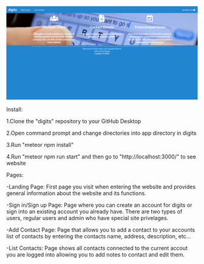 <img src="doc/landing.png">

Install:

1.Clone the "digits" repository to your GitHub Desktop

2.Open command prompt and change directories into app directory in digits

3.Run "meteor npm install"

4.Run "meteor npm run start" and then go to "http://localhost:3000/" to see website

Pages:

-Landing Page:
First page you visit when entering the website and provides general information about the website and its functions.

-Sign in/Sign up Page:
Page where you can create an account for digits or sign into an existing account you already have. There are two types of users, regular users and admin who have special site privelages.

-Add Contact Page:
Page that allows you to add a contact to your accounts list of contacts by entering the contacts name, address, description, etc...

-List Contacts:
Page shows all contacts connected to the current accout you are logged into allowing you to add notes to contact and edit them.
